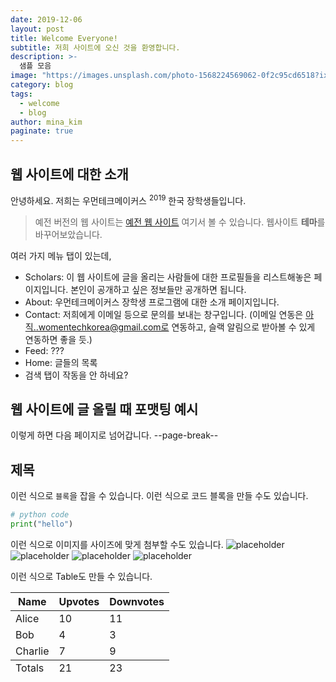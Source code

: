 ```yaml
---
date: 2019-12-06
layout: post
title: Welcome Everyone!
subtitle: 저희 사이트에 오신 것을 환영합니다.
description: >-
  샘플 모음
image: "https://images.unsplash.com/photo-1568224569062-0f2c95cd6518?ixlib=rb-1.2.1&auto=format&fit=crop&w=1650&q=80"
category: blog
tags:
  - welcome
  - blog
author: mina_kim
paginate: true
---
```


## 웹 사이트에 대한 소개
안녕하세요. 저희는 우먼테크메이커스 <sup>2019</sup> 한국 장학생들입니다.
> 예전 버전의 웹 사이트는 <a href="https://github.com/womentechkorea/original/">예전 웹 사이트</a> 여기서 볼 수 있습니다.
> 웹사이트 **테마**를 바꾸어보았습니다.

여러 가지 메뉴 탭이 있는데,
* Scholars: 이 웹 사이트에 글을 올리는 사람들에 대한 프로필들을 리스트해놓은 페이지입니다. 본인이 공개하고 싶은 정보들만 공개하면 됩니다.
* About: 우먼테크메이커스 장학생 프로그램에 대한 소개 페이지입니다.
* Contact: 저희에게 이메일 등으로 문의를 보내는 창구입니다. (이메일 연동은 아직..womentechkorea@gmail.com로 연동하고, 슬랙 알림으로 받아볼 수 있게 연동하면 좋을 듯.)
* Feed: ???
* Home: 글들의 목록
* 검색 탭이 작동을 안 하네요?

## 웹 사이트에 글 올릴 때 포맷팅 예시
이렇게 하면 다음 페이지로 넘어갑니다.
--page-break--

## 제목
이런 식으로 `블록`을 잡을 수 있습니다.
이런 식으로 코드 블록을 만들 수도 있습니다.
```python
# python code
print("hello")
```

이런 식으로 이미지를 사이즈에 맞게 첨부할 수도 있습니다.
![placeholder](/assets/img/uploads/book_shelf.jpg)
![placeholder](https://placehold.it/800x400 "Large example image")
![placeholder](https://placehold.it/400x200 "Medium example image")
![placeholder](https://placehold.it/200x200 "Small example image")

이런 식으로 Table도 만들 수 있습니다.
<table>
  <thead>
    <tr>
      <th>Name</th>
      <th>Upvotes</th>
      <th>Downvotes</th>
    </tr>
  </thead>
  <tfoot>
    <tr>
      <td>Totals</td>
      <td>21</td>
      <td>23</td>
    </tr>
  </tfoot>
  <tbody>
    <tr>
      <td>Alice</td>
      <td>10</td>
      <td>11</td>
    </tr>
    <tr>
      <td>Bob</td>
      <td>4</td>
      <td>3</td>
    </tr>
    <tr>
      <td>Charlie</td>
      <td>7</td>
      <td>9</td>
    </tr>
  </tbody>
</table>